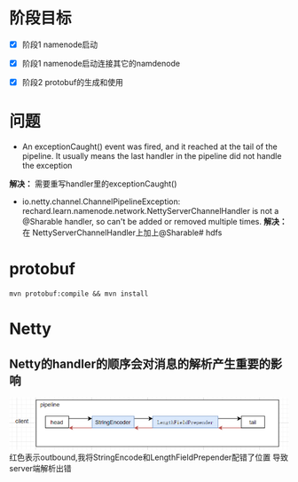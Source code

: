 # 阶段目标
- [x]  阶段1 namenode启动 
- [x]  阶段1 namenode启动连接其它的namdenode
- [x]  阶段2 protobuf的生成和使用


# 问题
-  An exceptionCaught() event was fired, and it reached at the tail of the pipeline. It usually means the last handler in the pipeline did not handle the exception
 
 **解决：** 
需要重写handler里的exceptionCaught()



- io.netty.channel.ChannelPipelineException: rechard.learn.namenode.network.NettyServerChannelHandler is not a @Sharable handler, so can't be added or removed multiple times.
 **解决：**
在 NettyServerChannelHandler上加上@Sharable# hdfs

# protobuf

```
mvn protobuf:compile && mvn install
```

# Netty
## Netty的handler的顺序会对消息的解析产生重要的影响
 ![env](doc/error_config_pipeline.png)
红色表示outbound,我将StringEncode和LengthFieldPrepender配错了位置
导致server端解析出错


